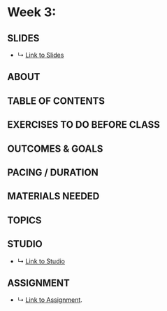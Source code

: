 # Week 3:

## SLIDES
* ↳ [Link to Slides]()

## ABOUT


## TABLE OF CONTENTS


## EXERCISES TO DO BEFORE CLASS


## OUTCOMES & GOALS


## PACING / DURATION



## MATERIALS NEEDED


## TOPICS


## STUDIO

* ↳ [Link to Studio]()

## ASSIGNMENT

* ↳ [Link to Assignment]().